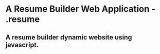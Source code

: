 # A Resume Builder Web Application - .resume

## A resume builder dynamic website using javascript.

